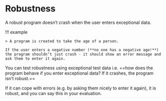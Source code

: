 # Robustness

A robust program doesn’t crash when the user enters exceptional data. 

!!! example

    > A program is created to take the age of a person. 
    
    If the user enters a negative number (**no one has a negative age!**) the program shouldn’t just crash - it should show an error message and ask them to enter it again.
    

You can test robustness using exceptional test data i.e. ==how does the program behave if you enter exceptional data? If it crashes, the program isn’t robust.== 

If it can cope with errors (e.g. by asking them nicely to enter it again), it is robust, and you can say this in your evaluation.
